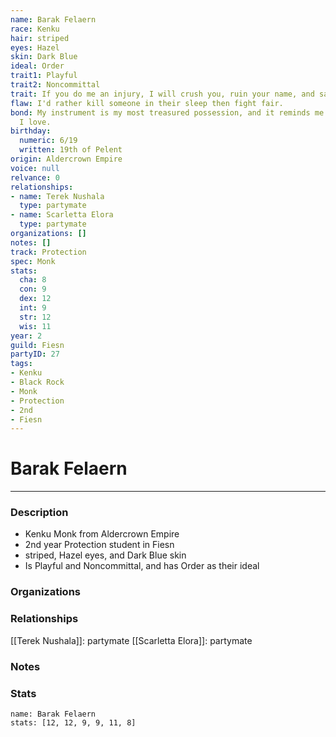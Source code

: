 ```yaml
---
name: Barak Felaern
race: Kenku
hair: striped
eyes: Hazel
skin: Dark Blue
ideal: Order
trait1: Playful
trait2: Noncommittal
trait: If you do me an injury, I will crush you, ruin your name, and salt your fields.
flaw: I'd rather kill someone in their sleep then fight fair.
bond: My instrument is my most treasured possession, and it reminds me of someone
  I love.
birthday:
  numeric: 6/19
  written: 19th of Pelent
origin: Aldercrown Empire
voice: null
relvance: 0
relationships:
- name: Terek Nushala
  type: partymate
- name: Scarletta Elora
  type: partymate
organizations: []
notes: []
track: Protection
spec: Monk
stats:
  cha: 8
  con: 9
  dex: 12
  int: 9
  str: 12
  wis: 11
year: 2
guild: Fiesn
partyID: 27
tags:
- Kenku
- Black Rock
- Monk
- Protection
- 2nd
- Fiesn
---
```

# Barak Felaern
---
### Description
- Kenku Monk from Aldercrown Empire
- 2nd year Protection student in Fiesn
- striped, Hazel eyes, and Dark Blue skin
- Is Playful and Noncommittal, and has Order as their ideal

### Organizations

### Relationships
[[Terek Nushala]]: partymate
[[Scarletta Elora]]: partymate

### Notes

### Stats
```statblock
name: Barak Felaern
stats: [12, 12, 9, 9, 11, 8]
```